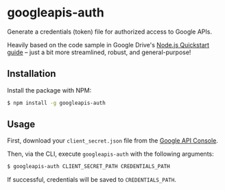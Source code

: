 # googleapis-auth

Generate a credentials (token) file for authorized access to Google APIs.

Heavily based on the code sample in Google Drive's [Node.js Quickstart guide](https://developers.google.com/drive/v3/web/quickstart/nodejs#step_3_set_up_the_sample) – just a bit more streamlined, robust, and general-purpose!

## Installation

Install the package with NPM:

```bash
$ npm install -g googleapis-auth
```

## Usage

First, download your `client_secret.json` file from the [Google API Console](https://console.developers.google.com).

Then, via the CLI, execute `googleapis-auth` with the following arguments:

```bash
$ googleapis-auth CLIENT_SECRET_PATH CREDENTIALS_PATH
```

If successful, credentials will be saved to `CREDENTIALS_PATH`.
